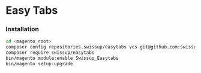 # Easy Tabs

### Installation

```bash
cd <magento_root>
composer config repositories.swissup/easytabs vcs git@github.com:swissup/easytabs.git
composer require swissup/easytabs
bin/magento module:enable Swissup_Easytabs
bin/magento setup:upgrade
```
